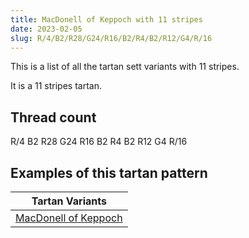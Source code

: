 ```yaml
---
title: MacDonell of Keppoch with 11 stripes
date: 2023-02-05
slug: R/4/B2/R28/G24/R16/B2/R4/B2/R12/G4/R/16
---
```

This is a list of all the tartan sett variants with 11 stripes.

It is a 11 stripes tartan.


## Thread count
R/4 B2 R28 G24 R16 B2 R4 B2 R12 G4 R/16

## Examples of this tartan pattern

| Tartan Variants |
|---------------|
| [MacDonell of Keppoch](/variants/r/4/b2/r28/g24/r16/b2/r4/b2/r12/g4/r/16-b304080-g008000-rc00000)||
